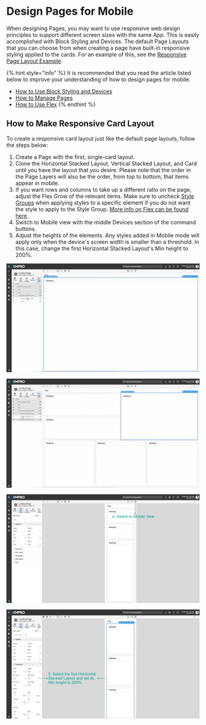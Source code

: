 # Design Pages for Mobile

When designing Pages, you may want to use responsive web design principles to support different screen sizes with the same App. This is easily accomplished with Block Styling and Devices. The default Page Layouts that you can choose from when creating a page have built-in responsive styling applied to the cards. For an example of this, see the [Responsive Page Layout Example](../../concepts/application/page.md#responsive-page-layout-example).

{% hint style="info" %}
It is recommended that you read the article listed below to improve your understanding of how to design pages for mobile.

* [How to Use Block Styling and Devices](use-block-styling-and-devices.md)
* [How to Manage Pages](manage-pages.md)
* [How to Use Flex](use-flex.md)
{% endhint %}

## How to Make Responsive Card Layout

To create a responsive card layout just like the default page layouts, follow the steps below:

1. Create a Page with the first, single-card layout.
2. Clone the Horizontal Stacked Layout, Vertical Stacked Layout, and Card until you have the layout that you desire. Please note that the order in the Page Layers will also be the order, from top to bottom, that items appear in mobile.
3. If you want rows and columns to take up a different ratio on the page, adjust the Flex Grow of the relevant items. Make sure to uncheck [Style Groups](use-block-styling-and-devices.md#adding-a-style-group) when applying styles to a specific element if you do not want the style to apply to the Style Group. [More info on Flex can be found here](use-flex.md).
4. Switch to Mobile view with the middle Devices section of the command buttons.
5. Adjust the heights of the elements. Any styles added in Mobile mode will apply only when the device's screen width is smaller than a threshold. In this case, change the first Horizontal Stacked Layout's Min height to 200%.

![Clone the Blocks until you get the desired layout.](<../../.gitbook/assets/Create Page for Mobile Clone.gif>)

![Adjust the Flex Grow to change the ratio the Blocks take on the page.](<../../.gitbook/assets/Create Page for Mobile Flex Grow.gif>)

![Switch to Mobile View.](<../../.gitbook/assets/image (130).png>)

![Adjust the heights of the elements.](<../../.gitbook/assets/image (641).png>)
